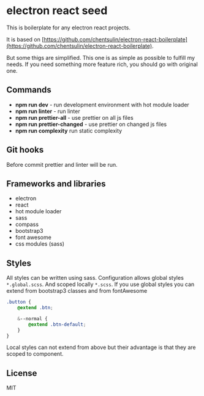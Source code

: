 # electron react seed

This is boilerplate for any electron react projects.

It is based on [https://github.com/chentsulin/electron-react-boilerplate](https://github.com/chentsulin/electron-react-boilerplate). 

But some thigs are simplified.
This one is as simple as possible to fulfill my needs. If you need something more feature rich, you should go with original one.


## Commands

* **npm run dev** - run development environment with hot module loader
* **npm run linter** - run linter
* **npm run prettier-all** - use prettier on all js files
* **npm run prettier-changed** - use prettier on changed js files
* **npm run complexity** run static complexity

## Git hooks

Before commit prettier and linter will be run.

## Frameworks and libraries

* electron
* react
* hot module loader
* sass
* compass
* bootstrap3
* font awesome
* css modules (sass)

## Styles

All styles can be written using sass. 
Configuration allows global styles `*.global.scss`.
And scoped locally `*.scss`.
If you use global styles you can extend from bootstrap3 classes and from fontAwesome

```scss
.button {
    @extend .btn;

    &--normal {
        @extend .btn-default;
    }
}
```
Local styles can not extend from above but their advantage is that they are scoped to component.

## License 

MIT
